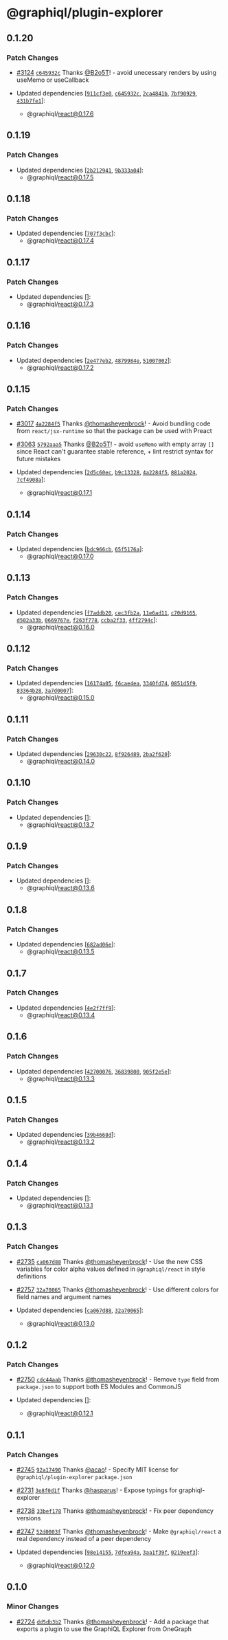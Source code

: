 # @graphiql/plugin-explorer

## 0.1.20

### Patch Changes

- [#3124](https://github.com/graphql/graphiql/pull/3124) [`c645932c`](https://github.com/graphql/graphiql/commit/c645932c7973e11ad917e1d1d897fd409f8c042f) Thanks [@B2o5T](https://github.com/B2o5T)! - avoid unecessary renders by using useMemo or useCallback

- Updated dependencies [[`911cf3e0`](https://github.com/graphql/graphiql/commit/911cf3e0b0fa13268245463c8db8299279e5c461), [`c645932c`](https://github.com/graphql/graphiql/commit/c645932c7973e11ad917e1d1d897fd409f8c042f), [`2ca4841b`](https://github.com/graphql/graphiql/commit/2ca4841baf74e87a3f067b3415f8da3347ee3898), [`7bf90929`](https://github.com/graphql/graphiql/commit/7bf90929f62ba812c0946e0424f9f843f7b6b0ff), [`431b7fe1`](https://github.com/graphql/graphiql/commit/431b7fe1efefa4867f0ea617adc436b1117052e8)]:
  - @graphiql/react@0.17.6

## 0.1.19

### Patch Changes

- Updated dependencies [[`2b212941`](https://github.com/graphql/graphiql/commit/2b212941628498957d95ee89a7a5a0623f391b7a), [`9b333a04`](https://github.com/graphql/graphiql/commit/9b333a047d6b75db7681f484156d8772e9f91810)]:
  - @graphiql/react@0.17.5

## 0.1.18

### Patch Changes

- Updated dependencies [[`707f3cbc`](https://github.com/graphql/graphiql/commit/707f3cbca3ac2ce186058e7d2b145cdf69bf7d9c)]:
  - @graphiql/react@0.17.4

## 0.1.17

### Patch Changes

- Updated dependencies []:
  - @graphiql/react@0.17.3

## 0.1.16

### Patch Changes

- Updated dependencies [[`2e477eb2`](https://github.com/graphql/graphiql/commit/2e477eb24672a242ae4a4f2dfaeaf41152ed7ee9), [`4879984e`](https://github.com/graphql/graphiql/commit/4879984ea1803a6e9f97d81c97e8ba27aacddae9), [`51007002`](https://github.com/graphql/graphiql/commit/510070028b7d8e98f2ba25f396519976aea5fa4b)]:
  - @graphiql/react@0.17.2

## 0.1.15

### Patch Changes

- [#3017](https://github.com/graphql/graphiql/pull/3017) [`4a2284f5`](https://github.com/graphql/graphiql/commit/4a2284f54809f91d03ba51b9eb4e3ba7b8b7e773) Thanks [@thomasheyenbrock](https://github.com/thomasheyenbrock)! - Avoid bundling code from `react/jsx-runtime` so that the package can be used with Preact

- [#3063](https://github.com/graphql/graphiql/pull/3063) [`5792aaa5`](https://github.com/graphql/graphiql/commit/5792aaa5b26b68dc396f7bfb5dc3defd9331b831) Thanks [@B2o5T](https://github.com/B2o5T)! - avoid `useMemo` with empty array `[]` since React can't guarantee stable reference, + lint restrict syntax for future mistakes

- Updated dependencies [[`2d5c60ec`](https://github.com/graphql/graphiql/commit/2d5c60ecf717abafde2bddd32b2772261d3eec8b), [`b9c13328`](https://github.com/graphql/graphiql/commit/b9c13328f3d28c0026ee0f0ecc7213065c9b016d), [`4a2284f5`](https://github.com/graphql/graphiql/commit/4a2284f54809f91d03ba51b9eb4e3ba7b8b7e773), [`881a2024`](https://github.com/graphql/graphiql/commit/881a202497d5a58eb5260a5aa54c0c88930d69a0), [`7cf4908a`](https://github.com/graphql/graphiql/commit/7cf4908a5d4bd58af315047f4dec5236e8c701fc)]:
  - @graphiql/react@0.17.1

## 0.1.14

### Patch Changes

- Updated dependencies [[`bdc966cb`](https://github.com/graphql/graphiql/commit/bdc966cba6134a72ff7fe40f76543c77ba15d4a4), [`65f5176a`](https://github.com/graphql/graphiql/commit/65f5176a408cfbbc514ca60e2e4bd2ea133a8b0b)]:
  - @graphiql/react@0.17.0

## 0.1.13

### Patch Changes

- Updated dependencies [[`f7addb20`](https://github.com/graphql/graphiql/commit/f7addb20c4a558fbfb4112c8ff095bbc8f9d9147), [`cec3fb2a`](https://github.com/graphql/graphiql/commit/cec3fb2a493c4a0c40df7dfad04e1a95ed35e786), [`11e6ad11`](https://github.com/graphql/graphiql/commit/11e6ad11e745c671eb320731697887bb8d7177b7), [`c70d9165`](https://github.com/graphql/graphiql/commit/c70d9165cc1ef8eb1cd0d6b506ced98c626597f9), [`d502a33b`](https://github.com/graphql/graphiql/commit/d502a33b4332f1025e947c02d7cfdc5799365c8d), [`0669767e`](https://github.com/graphql/graphiql/commit/0669767e1e2196a78cbefe3679a52bcbb341e913), [`f263f778`](https://github.com/graphql/graphiql/commit/f263f778cb95b9f413bd09ca56a43f5b9c2f6215), [`ccba2f33`](https://github.com/graphql/graphiql/commit/ccba2f33b67a03f492222f7afde1354cfd033b42), [`4ff2794c`](https://github.com/graphql/graphiql/commit/4ff2794c8b6032168e27252096cb276ce712878e)]:
  - @graphiql/react@0.16.0

## 0.1.12

### Patch Changes

- Updated dependencies [[`16174a05`](https://github.com/graphql/graphiql/commit/16174a053ed89fb9554d096395ab7bf69c8f6911), [`f6cae4ea`](https://github.com/graphql/graphiql/commit/f6cae4eaa0258ea7fcde97ba6368830955f0abf4), [`3340fd74`](https://github.com/graphql/graphiql/commit/3340fd745e181ba8f1f5a6ed002a04d253a78d4a), [`0851d5f9`](https://github.com/graphql/graphiql/commit/0851d5f9ecf709597d0a698609d88f99c4395665), [`83364b28`](https://github.com/graphql/graphiql/commit/83364b28020b5946ed58908d6d977f1de766e75d), [`3a7d0007`](https://github.com/graphql/graphiql/commit/3a7d00071922e2005777c92daf6ad0c1ce3e2816)]:
  - @graphiql/react@0.15.0

## 0.1.11

### Patch Changes

- Updated dependencies [[`29630c22`](https://github.com/graphql/graphiql/commit/29630c2219bca8b825ab0897840864364a9de2e8), [`8f926489`](https://github.com/graphql/graphiql/commit/8f9264896e9971951853463a283a90ba3d1310ef), [`2ba2f620`](https://github.com/graphql/graphiql/commit/2ba2f620b6e7de3ae6b5ea641f33e600f7f44e08)]:
  - @graphiql/react@0.14.0

## 0.1.10

### Patch Changes

- Updated dependencies []:
  - @graphiql/react@0.13.7

## 0.1.9

### Patch Changes

- Updated dependencies []:
  - @graphiql/react@0.13.6

## 0.1.8

### Patch Changes

- Updated dependencies [[`682ad06e`](https://github.com/graphql/graphiql/commit/682ad06e58ded2f82fa973e8e6613dd654417fe2)]:
  - @graphiql/react@0.13.5

## 0.1.7

### Patch Changes

- Updated dependencies [[`4e2f7ff9`](https://github.com/graphql/graphiql/commit/4e2f7ff99c578ceae54a1ae17c02088bd91b89c3)]:
  - @graphiql/react@0.13.4

## 0.1.6

### Patch Changes

- Updated dependencies [[`42700076`](https://github.com/graphql/graphiql/commit/4270007671ce52f6c2250739916083611748b657), [`36839800`](https://github.com/graphql/graphiql/commit/36839800de128b05d11c262036c8240390c72a14), [`905f2e5e`](https://github.com/graphql/graphiql/commit/905f2e5ea3f0b304d27ea583e250ed4baff5016e)]:
  - @graphiql/react@0.13.3

## 0.1.5

### Patch Changes

- Updated dependencies [[`39b4668d`](https://github.com/graphql/graphiql/commit/39b4668d43176526d37ecf07d8c86901d53e0d80)]:
  - @graphiql/react@0.13.2

## 0.1.4

### Patch Changes

- Updated dependencies []:
  - @graphiql/react@0.13.1

## 0.1.3

### Patch Changes

- [#2735](https://github.com/graphql/graphiql/pull/2735) [`ca067d88`](https://github.com/graphql/graphiql/commit/ca067d88148c5d221d196790a997ad599038fad1) Thanks [@thomasheyenbrock](https://github.com/thomasheyenbrock)! - Use the new CSS variables for color alpha values defined in `@graphiql/react` in style definitions

* [#2757](https://github.com/graphql/graphiql/pull/2757) [`32a70065`](https://github.com/graphql/graphiql/commit/32a70065434eaa7733e28cda0ea0e7d51952e62a) Thanks [@thomasheyenbrock](https://github.com/thomasheyenbrock)! - Use different colors for field names and argument names

* Updated dependencies [[`ca067d88`](https://github.com/graphql/graphiql/commit/ca067d88148c5d221d196790a997ad599038fad1), [`32a70065`](https://github.com/graphql/graphiql/commit/32a70065434eaa7733e28cda0ea0e7d51952e62a)]:
  - @graphiql/react@0.13.0

## 0.1.2

### Patch Changes

- [#2750](https://github.com/graphql/graphiql/pull/2750) [`cdc44aab`](https://github.com/graphql/graphiql/commit/cdc44aabdc549f5a0359b8f69506cc0c31661d16) Thanks [@thomasheyenbrock](https://github.com/thomasheyenbrock)! - Remove `type` field from `package.json` to support both ES Modules and CommonJS

- Updated dependencies []:
  - @graphiql/react@0.12.1

## 0.1.1

### Patch Changes

- [#2745](https://github.com/graphql/graphiql/pull/2745) [`92a17490`](https://github.com/graphql/graphiql/commit/92a17490c3842b4f83ed1065b73a803f73d02a17) Thanks [@acao](https://github.com/acao)! - Specify MIT license for `@graphiql/plugin-explorer` `package.json`

* [#2731](https://github.com/graphql/graphiql/pull/2731) [`3e8f0d1f`](https://github.com/graphql/graphiql/commit/3e8f0d1fe4da5cdea94240119bbad587720ca324) Thanks [@hasparus](https://github.com/hasparus)! - Expose typings for graphiql-explorer

- [#2738](https://github.com/graphql/graphiql/pull/2738) [`33bef178`](https://github.com/graphql/graphiql/commit/33bef17832edb29f5b26f4ed1cf33fd0d7fbbed1) Thanks [@thomasheyenbrock](https://github.com/thomasheyenbrock)! - Fix peer dependency versions

* [#2747](https://github.com/graphql/graphiql/pull/2747) [`52d0003f`](https://github.com/graphql/graphiql/commit/52d0003fd0c405da65b7b23dcfed9f3aacbad067) Thanks [@thomasheyenbrock](https://github.com/thomasheyenbrock)! - Make `@graphiql/react` a real dependency instead of a peer dependency

* Updated dependencies [[`98e14155`](https://github.com/graphql/graphiql/commit/98e14155c650ee7c5ac639e594eb47f0052b7fa9), [`7dfea94a`](https://github.com/graphql/graphiql/commit/7dfea94afc0cfe79b5080f10d840bfdce53f02d7), [`3aa1f39f`](https://github.com/graphql/graphiql/commit/3aa1f39f6df559b54f703937ed510c8ba1f21058), [`0219eef3`](https://github.com/graphql/graphiql/commit/0219eef39146495749aca2487112db52fa3bb8fd)]:
  - @graphiql/react@0.12.0

## 0.1.0

### Minor Changes

- [#2724](https://github.com/graphql/graphiql/pull/2724) [`dd5db3b2`](https://github.com/graphql/graphiql/commit/dd5db3b2ee08b240ba7b77a9b7ff621115bd25f3) Thanks [@thomasheyenbrock](https://github.com/thomasheyenbrock)! - Add a package that exports a plugin to use the GraphiQL Explorer from OneGraph
